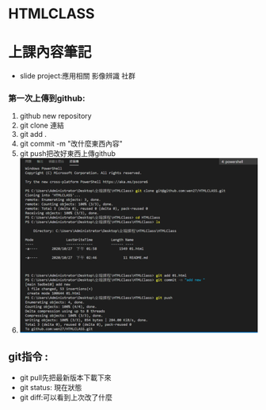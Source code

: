 # HTMLCLASS

# 上課內容筆記
* slide project:應用相關 影像辨識 社群

### 第一次上傳到github:
1. github new repository 
2. git clone 連結
3. git add .
4. git commit -m "改什麼東西內容"
5. git push把改好東西上傳github
6. ![指令](https://github.com/wen27/html-class/blob/main/first%20commit%20github.PNG)

## git指令 : 
* git pull先把最新版本下載下來
* git status: 現在狀態
* git diff:可以看到上次改了什麼  






